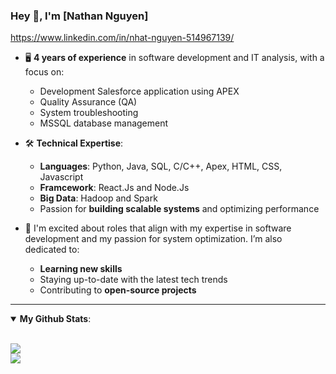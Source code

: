 ### Hey 👋, I'm [Nathan Nguyen] 
https://www.linkedin.com/in/nhat-nguyen-514967139/
- 🖥️ **4 years of experience** in software development and IT analysis, with a focus on:
  - Development Salesforce application using APEX 
  - Quality Assurance (QA)
  - System troubleshooting  
  - MSSQL database management  

- 🛠️ **Technical Expertise**:  
  - **Languages**: Python, Java, SQL, C/C++, Apex, HTML, CSS, Javascript
  - **Framcework**: React.Js and Node.Js
  - **Big Data**: Hadoop and Spark  
  - Passion for **building scalable systems** and optimizing performance  

- 🚀 I'm excited about roles that align with my expertise in software development and my passion for system optimization. I’m also dedicated to:  
  - **Learning new skills**  
  - Staying up-to-date with the latest tech trends  
  - Contributing to **open-source projects**

---

<details open>
  <summary><b>My Github Stats</b>: </summary>
  
  <br>
  <p>
    <img src = "https://github-readme-stats.vercel.app/api?username=nhatmn2&show_icons=true&theme=tokyonight&line_height=27">
    <br />
    <img src = "https://github-readme-stats.vercel.app/api/top-langs/?username=nhatmn2&theme=tokyonight">
  </p>
</details>
